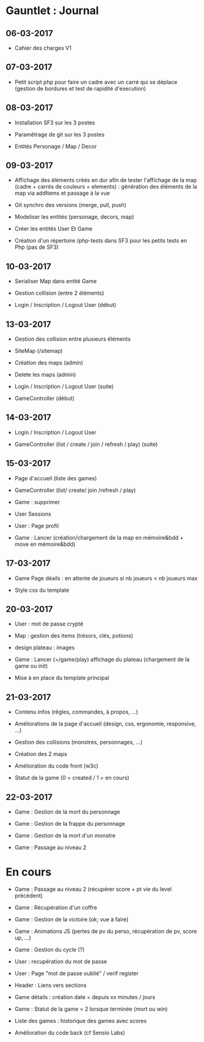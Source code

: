 # Gauntlet : Journal


## 06-03-2017

- Cahier des charges V1
     
	 
## 07-03-2017

- Petit script php pour faire un cadre avec un carré qui se déplace (gestion de bordures et test de rapidité d'execution)


## 08-03-2017

- Installation SF3 sur les 3 postes

- Paramêtrage de git sur les 3 postes

- Entités Personage / Map / Decor


## 09-03-2017

- Affichage des éléments créés en dur afin de tester l'affichage de la map (cadre + carrés de couleurs = elements) 
	: génération des éléments de la map via addItems et passage à la vue
	
- Git synchro des versions (merge, pull, push)

- Modeliser les entités (personage, decors, map)

- Créer les entités User Et Game

- Création d'un répertoire /php-tests dans SF3 pour les petits tests en Php (pas de SF3)


## 10-03-2017

- Serialiser Map dans entité Game

- Gestion collision (entre 2 éléments)

- Login / Inscription / Logout User (début)


## 13-03-2017

- Gestion des collision entre plusieurs éléments

- SiteMap (/sitemap)

- Création des maps (admin)

- Delete les maps (admin)

- Login / Inscription / Logout User (suite)

- GameController (début)


## 14-03-2017

- Login / Inscription / Logout User

- GameController (list / create / join / refresh / play) (suite)


## 15-03-2017

- Page d'accueil (liste des games)

- GameController (list/ create/ join /refresh / play)

- Game : supprimer

- User Sessions

- User : Page profil

- Game : Lancer (création/chargement de la map en mémoire&bdd + move en mémoire&bdd)


## 17-03-2017

- Game Page déails : en attente de joueurs si nb joueurs < nb joueurs max

- Style css du template


## 20-03-2017

- User : mot de passe crypté

- Map : gestion des items (trésors, clés, potions)

- design plateau : images

- Game : Lancer (=/game/play) affichage du plateau (chargement de la game ou init)

- Mise à en place du template principal


## 21-03-2017

- Contenu infos (règles, commandes, à propos, ...)

- Améliorations de la page d'accueil (design, css, ergonomie, responsive, ...)

- Gestion des collisions (monstres, personnages, ...)

- Création des 2 maps

- Amélioration du code front (w3c)

- Statut de la game (0 = created / 1 = en cours)


## 22-03-2017

- Game : Gestion de la mort du personnage

- Game : Gestion de la frappe du personnage

- Game : Gestion de la mort d'un monstre

- Game : Passage au niveau 2


# En cours

- Game : Passage au niveau 2 (récupérer score + pt vie du level précédent)

- Game : Récupération d'un coffre

- Game : Gestion de la victoire (ok; vue à faire)

- Game : Animations JS (pertes de pv du perso, récupération de pv, score up, ...)

- Game : Gestion du cycle (?)

- User : recupération du mot de passe

- User : Page "mot de passe oublié" / verif register

- Header : Liens vers sections

- Game détails : création date = depuis xx minutes / jours

- Game : Statut de la game = 2 lorsque terminée (mort ou win)

- Liste des games : historique des games avec scores

- Amélioration du code back (cf Sensio Labs)



